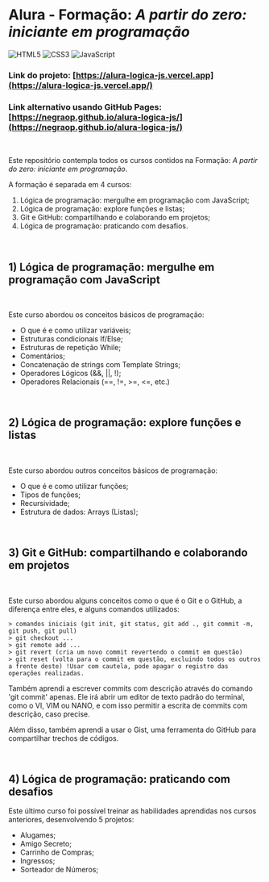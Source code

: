 # Alura - Formação: *A partir do zero: iniciante em programação*

![HTML5](https://img.shields.io/badge/html5-%23E34F26.svg?style=for-the-badge&logo=html5&logoColor=white)
![CSS3](https://img.shields.io/badge/css3-%231572B6.svg?style=for-the-badge&logo=css3&logoColor=white)
![JavaScript](https://img.shields.io/badge/JavaScript-F7DF1E?style=for-the-badge&logo=javascript&logoColor=black)


### **Link do projeto: [https://alura-logica-js.vercel.app](https://alura-logica-js.vercel.app/)**
### **Link alternativo usando GitHub Pages: [https://negraop.github.io/alura-logica-js/](https://negraop.github.io/alura-logica-js/)**
<br>

Este repositório contempla todos os cursos contidos na Formação: *A partir do zero: iniciante em programação*.

A formação é separada em 4 cursos:

1. Lógica de programação: mergulhe em programação com JavaScript;
2. Lógica de programação: explore funções e listas;
3. Git e GitHub: compartilhando e colaborando em projetos;
4. Lógica de programação: praticando com desafios.

<br>

## 1) Lógica de programação: mergulhe em programação com JavaScript

<br>

Este curso abordou os conceitos básicos de programação:

- O que é e como utilizar variáveis;
- Estruturas condicionais If/Else;
- Estruturas de repetição While;
- Comentários;
- Concatenação de strings com Template Strings;
- Operadores Lógicos (&&, ||, !);
- Operadores Relacionais (==, !=, >=, <=, etc.)


<br>

## 2) Lógica de programação: explore funções e listas

<br>

Este curso abordou outros conceitos básicos de programação:

- O que é e como utilizar funções;
- Tipos de funções;
- Recursividade;
- Estrutura de dados: Arrays (Listas);


<br>

## 3) Git e GitHub: compartilhando e colaborando em projetos 

<br>

Este curso abordou alguns conceitos como o que é o Git e o GitHub, a diferença entre eles, e alguns comandos utilizados:

````
> comandos iniciais (git init, git status, git add ., git commit -m, git push, git pull)
> git checkout ...
> git remote add ...
> git revert (cria um novo commit revertendo o commit em questão)
> git reset (volta para o commit em questão, excluindo todos os outros a frente deste) !Usar com cautela, pode apagar o registro das operações realizadas.
````

Também aprendi a escrever commits com descrição através do comando 'git commit' apenas. Ele irá abrir um editor de texto padrão do terminal, como o VI, VIM ou NANO, e com isso permitir a escrita de commits com descrição, caso precise.

Além disso, também aprendi a usar o Gist, uma ferramenta do GitHub para compartilhar trechos de códigos.


<br>

## 4) Lógica de programação: praticando com desafios

Este último curso foi possível treinar as habilidades aprendidas nos cursos anteriores, desenvolvendo 5 projetos:

- Alugames;
- Amigo Secreto;
- Carrinho de Compras;
- Ingressos;
- Sorteador de Números;
